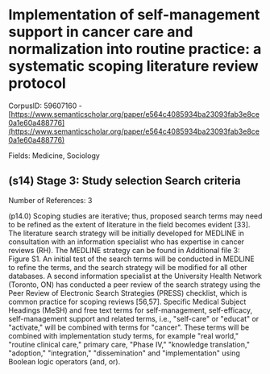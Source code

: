 # Implementation of self-management support in cancer care and normalization into routine practice: a systematic scoping literature review protocol

CorpusID: 59607160 - [https://www.semanticscholar.org/paper/e564c4085934ba23093fab3e8ce0a1e60a488776](https://www.semanticscholar.org/paper/e564c4085934ba23093fab3e8ce0a1e60a488776)

Fields: Medicine, Sociology

## (s14) Stage 3: Study selection Search criteria
Number of References: 3

(p14.0) Scoping studies are iterative; thus, proposed search terms may need to be refined as the extent of literature in the field becomes evident [33]. The literature search strategy will be initially developed for MEDLINE in consultation with an information specialist who has expertise in cancer reviews (RH). The MEDLINE strategy can be found in Additional file 3: Figure S1. An initial test of the search terms will be conducted in MEDLINE to refine the terms, and the search strategy will be modified for all other databases. A second information specialist at the University Health Network (Toronto, ON) has conducted a peer review of the search strategy using the Peer Review of Electronic Search Strategies (PRESS) checklist, which is common practice for scoping reviews [56,57]. Specific Medical Subject Headings (MeSH) and free text terms for self-management, self-efficacy, self-management support and related terms, i.e., "self-care" or "educat" or "activate," will be combined with terms for "cancer". These terms will be combined with implementation study terms, for example "real world," "routine clinical care," primary care, "Phase IV," "knowledge translation," "adoption," "integration," "dissemination" and "implementation" using Boolean logic operators (and, or).
